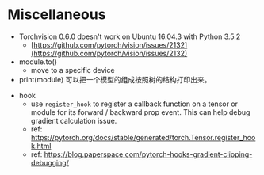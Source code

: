 # Miscellaneous

* Torchvision 0.6.0 doesn't work on Ubuntu 16.04.3 with Python 3.5.2
  * [https://github.com/pytorch/vision/issues/2132](https://github.com/pytorch/vision/issues/2132)
* module.to\(\)
  * move to a specific device
* print\(module\) 可以把一个模型的组成按照树的结构打印出来。 

- hook
  - use `register_hook` to register a callback function on a tensor or module for its forward / backward prop event. This can help debug gradient calculation issue.
  - ref: https://pytorch.org/docs/stable/generated/torch.Tensor.register_hook.html
  - ref: https://blog.paperspace.com/pytorch-hooks-gradient-clipping-debugging/
